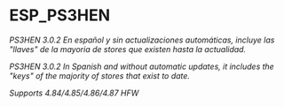 # ESP_PS3HEN

_PS3HEN 3.0.2 En español y sin actualizaciones automáticas, incluye las "llaves" de la mayoria de stores que existen hasta la actualidad._

_PS3HEN 3.0.2 In Spanish and without automatic updates, it includes the "keys" of the majority of stores that exist to date._

_Supports 4.84/4.85/4.86/4.87 HFW_
